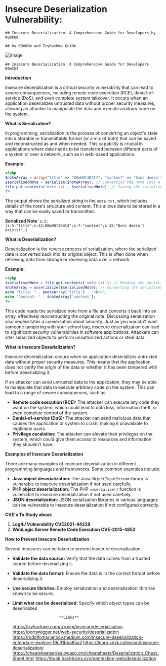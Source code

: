 # Insecure Deserialization Vulnerability:
    ## Insecure Deserialization: A Comprehensive Guide for Developers by K0mk0m

    ## by K0mK0m and Tryhackme Guide.
    
   ![image](https://github.com/Komthie/Deserialization-Insecure/assets/95933637/3156978c-f44b-40dc-9eb8-e9e85b692af4)


    ## Insecure Deserialization: A Comprehensive Guide for Developers K0mth3

**Introduction**

Insecure deserialization is a critical security vulnerability that can lead to severe consequences, including remote code execution (RCE), denial-of-service (DoS), and even complete system takeover. It occurs when an application deserializes untrusted data without proper security measures, allowing an attacker to manipulate the data and execute arbitrary code on the system.

**What is Serialization?**

In programming, serialization is the process of converting an object's state into a storable or transmittable format (or a mix of both) that can be saved and reconstructed as and when needed. This capability is crucial in applications where data needs to be transferred between different parts of a system or over a network, such as in web-based applications.

**Example:**

```php
<?php
$noteArray = array("title" => "K0mN0t3D4t4", "content" => "0xnc doesn't exists!");
$serialisedNote = serialize($noteArray); // Converting the note into a storable format
file_put_contents('note.txt', $serialisedNote); // Saving the serialised note to a file
?>
```

The output shows the serialized string in the `note.txt`, which includes details of the note's structure and content. This allows data to be stored in a way that can be easily saved or transmitted.

**Serialized Note**: `a:2:{s:5:"title";s:12:K0mN0t3D4t4";s:7:"content";s:12:"0xnc doesn't exists!";}`

**What is Deserialization?**

Deserialization is the reverse process of serialization, where the serialized data is converted back into its original object. This is often done when retrieving data from storage or receiving data over a network.

**Example:**

```php
<?php
$serialisedNote = file_get_contents('note.txt'); // Reading the serialised note from the file
$noteArray = unserialize($serialisedNote); // Converting the serialised string back into a PHP array
echo "Title: " . $noteArray['title'] . "<br>";
echo "Content: " . $noteArray['content'];
?>
```

This code reads the serialized note from a file and converts it back into an array, effectively reconstructing the original note. Discussing serialization also necessitates a conversation about security. Just as you wouldn't want someone tampering with your school bag, insecure deserialization can lead to significant security vulnerabilities in software applications. Attackers can alter serialized objects to perform unauthorized actions or steal data.

**What is Insecure Deserialization?**

Insecure deserialization occurs when an application deserializes untrusted data without proper security measures. This means that the application does not verify the origin of the data or whether it has been tampered with before deserializing it.

If an attacker can send untrusted data to the application, they may be able to manipulate that data to execute arbitrary code on the system. This can lead to a range of severe consequences, such as:

* **Remote code execution (RCE):** The attacker can execute any code they want on the system, which could lead to data loss, information theft, or even complete control of the system.
* **Denial-of-service (DoS):** The attacker can send malicious data that causes the application or system to crash, making it unavailable to legitimate users.
* **Privilege escalation:** The attacker can elevate their privileges on the system, which could give them access to resources and information they shouldn't have.

**Examples of Insecure Deserialization**

There are many examples of insecure deserialization in different programming languages and frameworks. Some common examples include:

* **Java object deserialization:** The Java `ObjectInputStream` library is vulnerable to insecure deserialization if not used carefully.
* **PHP object deserialization:** The PHP `unserialize()` function is vulnerable to insecure deserialization if not used carefully.
* **JSON deserialization:** JSON serialization libraries in various languages can be vulnerable to insecure deserialization if not configured correctly.

**CVE's To Study about:**

1. **Log4J Vulnerability CVE2021-44228**
2. **WebLogic Server Remote Code Execution CVE-2015-4852**

**How to Prevent Insecure Deserialization**

Several measures can be taken to prevent insecure deserialization:

* **Validate the data source:** Verify that the data comes from a trusted source before deserializing it.
* **Validate the data format:** Ensure the data is in the correct format before deserializing it.
* **Use secure libraries:** Employ serialization and deserialization libraries known to be secure.
* **Limit what can be deserialized:** Specify which object types can be deserialized

                           **Links**
  https://tryhackme.com/r/room/insecuredeserialisation
  https://portswigger.net/web-security/deserialization
  https://rodolfomarianocy.medium.com/insecure-deserialization-entenda-e-explore-f9c31bba85a2
  https://learn.snyk.io/lesson/insecure-deserialization/
  https://cheatsheetseries.owasp.org/cheatsheets/Deserialization_Cheat_Sheet.html
  https://book.hacktricks.xyz/pentesting-web/deserialization
